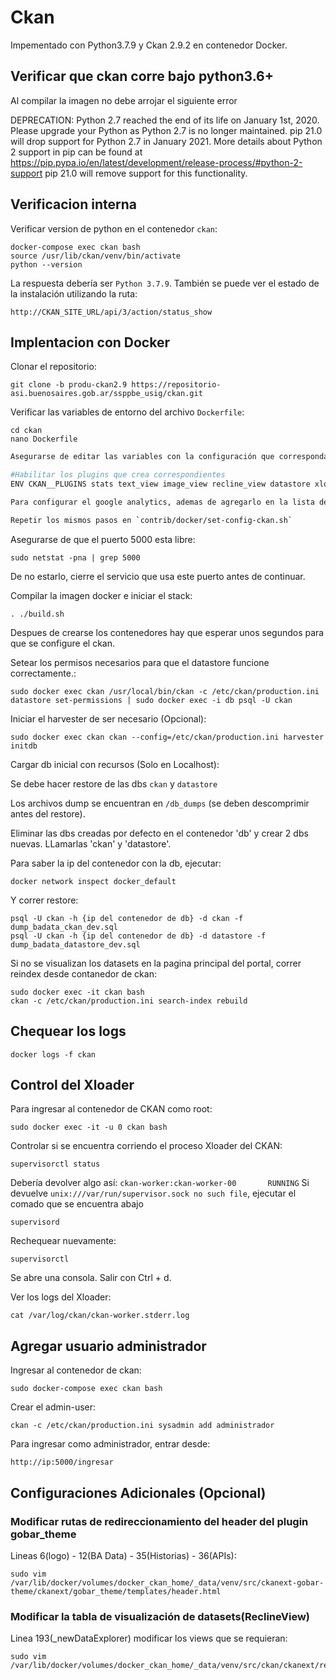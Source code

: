 # Ckan

Impementado con Python3.7.9 y Ckan 2.9.2 en contenedor Docker.

## Verificar que ckan corre bajo python3.6+

Al compilar la imagen no debe arrojar el siguiente error

DEPRECATION: Python 2.7 reached the end of its life on January 1st, 2020. Please upgrade your Python as Python 2.7 is no longer maintained. pip 21.0 will drop support for Python 2.7 in January 2021. More details about Python 2 support in pip can be found at https://pip.pypa.io/en/latest/development/release-process/#python-2-support pip 21.0 will remove support for this functionality.

## Verificacion interna

Verificar version de python en el contenedor `ckan`:

    docker-compose exec ckan bash
    source /usr/lib/ckan/venv/bin/activate
    python --version

  La respuesta debería ser `Python 3.7.9`. También se puede ver el estado de la instalación utilizando la ruta:

    http://CKAN_SITE_URL/api/3/action/status_show


## Implentacion con Docker

Clonar el repositorio:

    git clone -b produ-ckan2.9 https://repositorio-asi.buenosaires.gob.ar/ssppbe_usig/ckan.git


Verificar las variables de entorno del archivo `Dockerfile`:

    cd ckan
    nano Dockerfile

```bash
Asegurarse de editar las variables con la configuración que corresponda

#Habilitar los plugins que crea correspondientes
ENV CKAN__PLUGINS stats text_view image_view recline_view datastore xloader hierarchy_display hierarchy_form gobar_theme dcat dcat_rdf_harvester dcat_json_harvester dcat_json_interface structured_data googleanalytics

Para configurar el google analytics, ademas de agregarlo en la lista de plugins, hay que modificar los parametros comentados en el Dockerfile en la linea ##Settings googleanalytics`

Repetir los mismos pasos en `contrib/docker/set-config-ckan.sh`

```


Asegurarse de que el puerto 5000 esta libre:

    sudo netstat -pna | grep 5000

  De no estarlo, cierre el servicio que usa este puerto antes de continuar.


Compilar la imagen docker e iniciar el stack:

    . ./build.sh

  Despues de crearse los contenedores hay que esperar unos segundos para que se configure el ckan.


Setear los permisos necesarios para que el datastore funcione correctamente.:

    sudo docker exec ckan /usr/local/bin/ckan -c /etc/ckan/production.ini datastore set-permissions | sudo docker exec -i db psql -U ckan


Iniciar el harvester de ser necesario (Opcional):

    sudo docker exec ckan ckan --config=/etc/ckan/production.ini harvester initdb


Cargar db inicial con recursos (Solo en Localhost):

  Se debe hacer restore de las dbs `ckan` y `datastore`

  Los archivos dump se encuentran en `/db_dumps` (se deben descomprimir antes del restore).

  Eliminar las dbs creadas por defecto en el contenedor 'db' y crear 2 dbs nuevas. LLamarlas 'ckan' y 'datastore'.

  Para saber la ip del contenedor con la db, ejecutar:

    docker network inspect docker_default

  Y correr restore:

    psql -U ckan -h {ip del contenedor de db} -d ckan -f dump_badata_ckan_dev.sql
    psql -U ckan -h {ip del contenedor de db} -d datastore -f dump_badata_datastore_dev.sql


Si no se visualizan los datasets en la pagina principal del portal,
  correr reindex desde contanedor de ckan:

    sudo docker exec -it ckan bash
    ckan -c /etc/ckan/production.ini search-index rebuild

## Chequear los logs

    docker logs -f ckan

## Control del Xloader

Para ingresar al contenedor de CKAN como root:

    sudo docker exec -it -u 0 ckan bash

Controlar si se encuentra corriendo el proceso Xloader del CKAN:

    supervisorctl status

  Debería devolver algo así: `ckan-worker:ckan-worker-00       RUNNING`
  Si devuelve `unix:///var/run/supervisor.sock no such file`, ejecutar el comado que se encuentra abajo

    supervisord

Rechequear nuevamente:

    supervisorctl

Se abre una consola. Salir con Ctrl + d.

Ver los logs del Xloader:

    cat /var/log/ckan/ckan-worker.stderr.log


## Agregar usuario administrador

Ingresar al contenedor de ckan:

    sudo docker-compose exec ckan bash

Crear el admin-user:
    
    ckan -c /etc/ckan/production.ini sysadmin add administrador

Para ingresar como administrador, entrar desde:

    http://ip:5000/ingresar


## Configuraciones Adicionales (Opcional)
### Modificar rutas de redireccionamiento del header del plugin gobar_theme

Lineas 6(logo) - 12(BA Data) - 35(Historias) - 36(APIs):

    sudo vim /var/lib/docker/volumes/docker_ckan_home/_data/venv/src/ckanext-gobar-theme/ckanext/gobar_theme/templates/header.html

### Modificar la tabla de visualización de datasets(ReclineView)

Linea 193(_newDataExplorer) modificar los views que se requieran:

    sudo vim /var/lib/docker/volumes/docker_ckan_home/_data/venv/src/ckan/ckanext/reclineview/theme/public/recline_view.js


